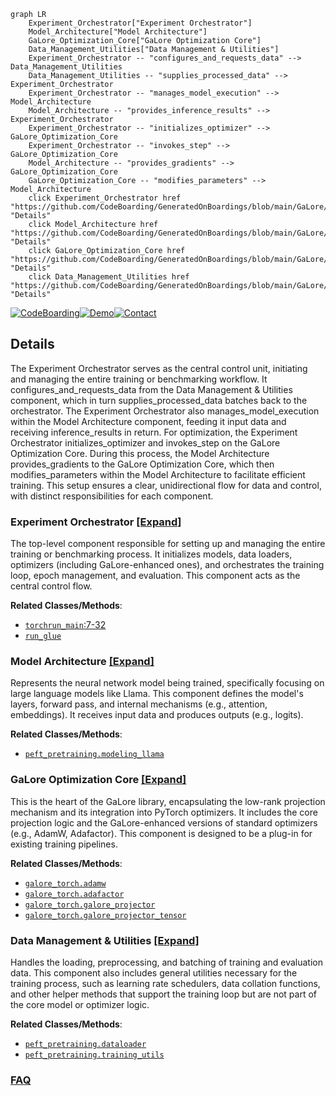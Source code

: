 ```mermaid
graph LR
    Experiment_Orchestrator["Experiment Orchestrator"]
    Model_Architecture["Model Architecture"]
    GaLore_Optimization_Core["GaLore Optimization Core"]
    Data_Management_Utilities["Data Management & Utilities"]
    Experiment_Orchestrator -- "configures_and_requests_data" --> Data_Management_Utilities
    Data_Management_Utilities -- "supplies_processed_data" --> Experiment_Orchestrator
    Experiment_Orchestrator -- "manages_model_execution" --> Model_Architecture
    Model_Architecture -- "provides_inference_results" --> Experiment_Orchestrator
    Experiment_Orchestrator -- "initializes_optimizer" --> GaLore_Optimization_Core
    Experiment_Orchestrator -- "invokes_step" --> GaLore_Optimization_Core
    Model_Architecture -- "provides_gradients" --> GaLore_Optimization_Core
    GaLore_Optimization_Core -- "modifies_parameters" --> Model_Architecture
    click Experiment_Orchestrator href "https://github.com/CodeBoarding/GeneratedOnBoardings/blob/main/GaLore/Experiment_Orchestrator.md" "Details"
    click Model_Architecture href "https://github.com/CodeBoarding/GeneratedOnBoardings/blob/main/GaLore/Model_Architecture.md" "Details"
    click GaLore_Optimization_Core href "https://github.com/CodeBoarding/GeneratedOnBoardings/blob/main/GaLore/GaLore_Optimization_Core.md" "Details"
    click Data_Management_Utilities href "https://github.com/CodeBoarding/GeneratedOnBoardings/blob/main/GaLore/Data_Management_Utilities.md" "Details"
```

[![CodeBoarding](https://img.shields.io/badge/Generated%20by-CodeBoarding-9cf?style=flat-square)](https://github.com/CodeBoarding/GeneratedOnBoardings)[![Demo](https://img.shields.io/badge/Try%20our-Demo-blue?style=flat-square)](https://www.codeboarding.org/demo)[![Contact](https://img.shields.io/badge/Contact%20us%20-%20contact@codeboarding.org-lightgrey?style=flat-square)](mailto:contact@codeboarding.org)

## Details

The Experiment Orchestrator serves as the central control unit, initiating and managing the entire training or benchmarking workflow. It configures_and_requests_data from the Data Management & Utilities component, which in turn supplies_processed_data batches back to the orchestrator. The Experiment Orchestrator also manages_model_execution within the Model Architecture component, feeding it input data and receiving inference_results in return. For optimization, the Experiment Orchestrator initializes_optimizer and invokes_step on the GaLore Optimization Core. During this process, the Model Architecture provides_gradients to the GaLore Optimization Core, which then modifies_parameters within the Model Architecture to facilitate efficient training. This setup ensures a clear, unidirectional flow for data and control, with distinct responsibilities for each component.

### Experiment Orchestrator [[Expand]](./Experiment_Orchestrator.md)
The top-level component responsible for setting up and managing the entire training or benchmarking process. It initializes models, data loaders, optimizers (including GaLore-enhanced ones), and orchestrates the training loop, epoch management, and evaluation. This component acts as the central control flow.


**Related Classes/Methods**:

- <a href="https://github.com/jiaweizzhao/GaLore/blob/master/peft_pretraining/args_utils.py#L7-L32" target="_blank" rel="noopener noreferrer">`torchrun_main`:7-32</a>
- <a href="https://github.com/jiaweizzhao/GaLore/blob/master/run_glue.py" target="_blank" rel="noopener noreferrer">`run_glue`</a>


### Model Architecture [[Expand]](./Model_Architecture.md)
Represents the neural network model being trained, specifically focusing on large language models like Llama. This component defines the model's layers, forward pass, and internal mechanisms (e.g., attention, embeddings). It receives input data and produces outputs (e.g., logits).


**Related Classes/Methods**:

- <a href="https://github.com/jiaweizzhao/GaLore/blob/master/peft_pretraining/modeling_llama.py" target="_blank" rel="noopener noreferrer">`peft_pretraining.modeling_llama`</a>


### GaLore Optimization Core [[Expand]](./GaLore_Optimization_Core.md)
This is the heart of the GaLore library, encapsulating the low-rank projection mechanism and its integration into PyTorch optimizers. It includes the core projection logic and the GaLore-enhanced versions of standard optimizers (e.g., AdamW, Adafactor). This component is designed to be a plug-in for existing training pipelines.


**Related Classes/Methods**:

- <a href="https://github.com/jiaweizzhao/GaLore/blob/master/galore_torch/adamw.py" target="_blank" rel="noopener noreferrer">`galore_torch.adamw`</a>
- <a href="https://github.com/jiaweizzhao/GaLore/blob/master/galore_torch/adafactor.py" target="_blank" rel="noopener noreferrer">`galore_torch.adafactor`</a>
- <a href="https://github.com/jiaweizzhao/GaLore/blob/master/galore_torch/galore_projector.py" target="_blank" rel="noopener noreferrer">`galore_torch.galore_projector`</a>
- <a href="https://github.com/jiaweizzhao/GaLore/blob/master/galore_torch/galore_projector_tensor.py" target="_blank" rel="noopener noreferrer">`galore_torch.galore_projector_tensor`</a>


### Data Management & Utilities [[Expand]](./Data_Management_Utilities.md)
Handles the loading, preprocessing, and batching of training and evaluation data. This component also includes general utilities necessary for the training process, such as learning rate schedulers, data collation functions, and other helper methods that support the training loop but are not part of the core model or optimizer logic.


**Related Classes/Methods**:

- <a href="https://github.com/jiaweizzhao/GaLore/blob/master/peft_pretraining/dataloader.py" target="_blank" rel="noopener noreferrer">`peft_pretraining.dataloader`</a>
- <a href="https://github.com/jiaweizzhao/GaLore/blob/master/peft_pretraining/training_utils.py" target="_blank" rel="noopener noreferrer">`peft_pretraining.training_utils`</a>




### [FAQ](https://github.com/CodeBoarding/GeneratedOnBoardings/tree/main?tab=readme-ov-file#faq)